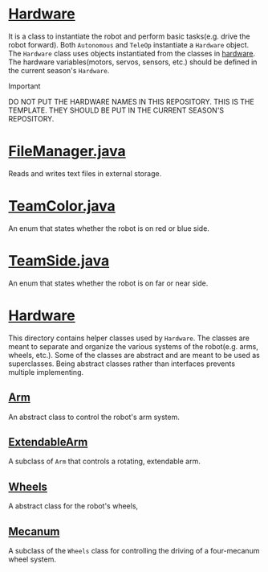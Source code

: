 # [Hardware](./Hardware.java)

It is a class to instantiate the robot and perform basic tasks(e.g. drive the robot forward).
Both `Autonomous` and `TeleOp` instantiate a `Hardware` object.
The `Hardware` class uses objects instantiated from the classes in [hardware](./hardware).
The hardware variables(motors, servos, sensors, etc.) should be defined in the current season's `Hardware`.

> [!Important]
> DO NOT PUT THE HARDWARE NAMES IN THIS REPOSITORY. THIS IS THE TEMPLATE.
> THEY SHOULD BE PUT IN THE CURRENT SEASON'S REPOSITORY.

# [FileManager.java](./FileManager.java)

Reads and writes text files in external storage.

# [TeamColor.java](./TeamColor.java)

An enum that states whether the robot is on red or blue side.

# [TeamSide.java](./TeamSide.java)

An enum that states whether the robot is on far or near side.

# [Hardware](./hardware/)

This directory contains helper classes used by `Hardware`.
The classes are meant to separate and organize the various systems of the robot(e.g. arms, wheels, etc.).
Some of the classes are abstract and are meant to be used as superclasses.
Being abstract classes rather than interfaces prevents multiple implementing.

## [Arm](./hardware/Arm.java)

An abstract class to control the robot's arm system.

## [ExtendableArm](./hardware/ExtendableArm.java)

A subclass of `Arm` that controls a rotating, extendable arm.

## [Wheels](./hardware/Wheels.java)

A abstract class for the robot's wheels,

## [Mecanum](./hardware/Mecanum.java)

A subclass of the `Wheels` class for controlling the driving of a four-mecanum wheel system.
